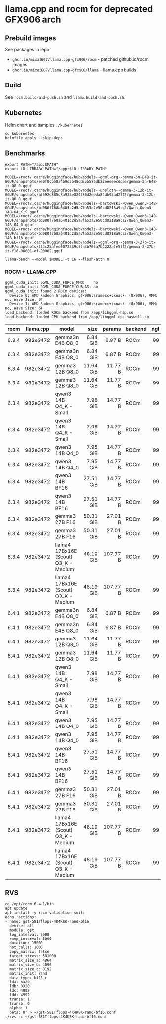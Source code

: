 # llama.cpp and rocm for deprecated GFX906 arch

## Prebuild images

See packages in repo:
- `ghcr.io/mixa3607/llama.cpp-gfx906/rocm` - patched github.io/rocm images
- `ghcr.io/mixa3607/llama.cpp-gfx906/llama` - llama.cpp builds

## Build

See `rocm.build-and-push.sh` and `llama.build-and-push.sh`. 

## Kubernetes
Helm chart and samples `./kubernetes`

```shell
cd kubernetes
helmfile apply --skip-deps
```

## Benchmarks

```shell
export PATH="/app:$PATH"
export LD_LIBRARY_PATH="/app:$LD_LIBRARY_PATH"

MODEL=/root/.cache/huggingface/hub/models--ggml-org--gemma-3n-E4B-it-GGUF/snapshots/ee0f0cb58a4b9d5b48dd55b576db22eeeeecdd7e/gemma-3n-E4B-it-Q8_0.gguf
MODEL=/root/.cache/huggingface/hub/models--unsloth--gemma-3-12b-it-GGUF/snapshots/a5592d885c8a933e824f80d2eeda84db95ad2712/gemma-3-12b-it-Q8_0.gguf
MODEL=/root/.cache/huggingface/hub/models--bartowski--Qwen_Qwen3-14B-GGUF/snapshots/bd080f768a6401c2d5a7fa53a2e50cd8218a9ce2/Qwen_Qwen3-14B-Q4_K_S.gguf
MODEL=/root/.cache/huggingface/hub/models--bartowski--Qwen_Qwen3-14B-GGUF/snapshots/bd080f768a6401c2d5a7fa53a2e50cd8218a9ce2/Qwen_Qwen3-14B-Q4_0.gguf
MODEL=/root/.cache/huggingface/hub/models--bartowski--Qwen_Qwen3-14B-GGUF/snapshots/bd080f768a6401c2d5a7fa53a2e50cd8218a9ce2/Qwen_Qwen3-14B-bf16.gguf
MODEL=/root/.cache/huggingface/hub/models--ggml-org--gemma-3-27b-it-GGUF/snapshots/f94c25afed0072339c5fa3b705a7b4222afe5f62/gemma-3-27b-it-f16-00001-of-00002.gguf

llama-bench --model $MODEL -t 16 --flash-attn 0
```

### ROCM + LLAMA.CPP
```
ggml_cuda_init: GGML_CUDA_FORCE_MMQ:    no
ggml_cuda_init: GGML_CUDA_FORCE_CUBLAS: no
ggml_cuda_init: found 2 ROCm devices:
  Device 0: AMD Radeon Graphics, gfx906:sramecc+:xnack- (0x906), VMM: no, Wave Size: 64
  Device 1: AMD Radeon Graphics, gfx906:sramecc+:xnack- (0x906), VMM: no, Wave Size: 64
load_backend: loaded ROCm backend from /app/libggml-hip.so
load_backend: loaded CPU backend from /app/libggml-cpu-haswell.so
```

| rocm  | llama.cpp | model                                |       size |     params | backend    | ngl |            test |                  t/s |
| ----- | --------- | ------------------------------------ | ---------: | ---------: | ---------- | --: | --------------: | -------------------: |
| 6.3.4 | 982e3472  | gemma3n E4B Q8_0                     |   6.84 GiB |     6.87 B | ROCm       |  99 |           pp512 |        483.29 ± 0.68 |
| 6.3.4 | 982e3472  | gemma3n E4B Q8_0                     |   6.84 GiB |     6.87 B | ROCm       |  99 |           tg128 |         33.48 ± 0.43 |
| 6.3.4 | 982e3472  | gemma3 12B Q8_0                      |  11.64 GiB |    11.77 B | ROCm       |  99 |           pp512 |        246.66 ± 0.07 |
| 6.3.4 | 982e3472  | gemma3 12B Q8_0                      |  11.64 GiB |    11.77 B | ROCm       |  99 |           tg128 |         28.41 ± 0.12 |
| 6.3.4 | 982e3472  | qwen3 14B Q4_K - Small               |   7.98 GiB |    14.77 B | ROCm       |  99 |           pp512 |        242.34 ± 0.15 |
| 6.3.4 | 982e3472  | qwen3 14B Q4_K - Small               |   7.98 GiB |    14.77 B | ROCm       |  99 |           tg128 |         35.87 ± 0.15 |
| 6.3.4 | 982e3472  | qwen3 14B Q4_0                       |   7.95 GiB |    14.77 B | ROCm       |  99 |           pp512 |        574.13 ± 0.28 |
| 6.3.4 | 982e3472  | qwen3 14B Q4_0                       |   7.95 GiB |    14.77 B | ROCm       |  99 |           tg128 |         39.02 ± 0.23 |
| 6.3.4 | 982e3472  | qwen3 14B BF16                       |  27.51 GiB |    14.77 B | ROCm       |  99 |           pp512 |        118.01 ± 0.24 |
| 6.3.4 | 982e3472  | qwen3 14B BF16                       |  27.51 GiB |    14.77 B | ROCm       |  99 |           tg128 |         19.33 ± 0.08 |
| 6.3.4 | 982e3472  | gemma3 27B F16                       |  50.31 GiB |    27.01 B | ROCm       |  99 |           pp512 |        236.51 ± 0.14 |
| 6.3.4 | 982e3472  | gemma3 27B F16                       |  50.31 GiB |    27.01 B | ROCm       |  99 |           tg128 |         10.37 ± 0.04 |
| 6.3.4 | 982e3472  | llama4 17Bx16E (Scout) Q3_K - Medium |  48.19 GiB |   107.77 B | ROCm       |  99 |           pp512 |        160.50 ± 0.81 |
| 6.3.4 | 982e3472  | llama4 17Bx16E (Scout) Q3_K - Medium |  48.19 GiB |   107.77 B | ROCm       |  99 |           tg128 |         22.75 ± 0.07 |
| 6.4.1 | 982e3472  | gemma3n E4B Q8_0                     |   6.84 GiB |     6.87 B | ROCm       |  99 |           pp512 |        606.83 ± 0.97 |
| 6.4.1 | 982e3472  | gemma3n E4B Q8_0                     |   6.84 GiB |     6.87 B | ROCm       |  99 |           tg128 |         33.36 ± 0.23 |
| 6.4.1 | 982e3472  | gemma3 12B Q8_0                      |  11.64 GiB |    11.77 B | ROCm       |  99 |           pp512 |        329.70 ± 0.30 |
| 6.4.1 | 982e3472  | gemma3 12B Q8_0                      |  11.64 GiB |    11.77 B | ROCm       |  99 |           tg128 |         28.58 ± 0.15 |
| 6.4.1 | 982e3472  | qwen3 14B Q4_K - Small               |   7.98 GiB |    14.77 B | ROCm       |  99 |           pp512 |        286.58 ± 0.15 |
| 6.4.1 | 982e3472  | qwen3 14B Q4_K - Small               |   7.98 GiB |    14.77 B | ROCm       |  99 |           tg128 |         36.48 ± 0.11 |
| 6.4.1 | 982e3472  | qwen3 14B Q4_0                       |   7.95 GiB |    14.77 B | ROCm       |  99 |           pp512 |        570.15 ± 0.23 |
| 6.4.1 | 982e3472  | qwen3 14B Q4_0                       |   7.95 GiB |    14.77 B | ROCm       |  99 |           tg128 |         38.94 ± 0.16 |
| 6.4.1 | 982e3472  | qwen3 14B BF16                       |  27.51 GiB |    14.77 B | ROCm       |  99 |           pp512 |        119.03 ± 0.31 |
| 6.4.1 | 982e3472  | qwen3 14B BF16                       |  27.51 GiB |    14.77 B | ROCm       |  99 |           tg128 |         19.46 ± 0.10 |
| 6.4.1 | 982e3472  | gemma3 27B F16                       |  50.31 GiB |    27.01 B | ROCm       |  99 |           pp512 |        238.38 ± 0.26 |
| 6.4.1 | 982e3472  | gemma3 27B F16                       |  50.31 GiB |    27.01 B | ROCm       |  99 |           tg128 |         10.41 ± 0.03 |
| 6.4.1 | 982e3472  | llama4 17Bx16E (Scout) Q3_K - Medium |  48.19 GiB |   107.77 B | ROCm       |  99 |           pp512 |        190.52 ± 0.84 |
| 6.4.1 | 982e3472  | llama4 17Bx16E (Scout) Q3_K - Medium |  48.19 GiB |   107.77 B | ROCm       |  99 |           tg128 |         22.96 ± 0.10 |

## RVS
```shell
cd /opt/rocm-6.4.1/bin
apt update
apt install -y rocm-validation-suite
echo 'actions:
- name: gst-581Tflops-4K4K8K-rand-bf16
  device: all
  module: gst
  log_interval: 3000
  ramp_interval: 5000
  duration: 15000
  hot_calls: 1000
  copy_matrix: false
  target_stress: 581000
  matrix_size_a: 4864
  matrix_size_b: 4096
  matrix_size_c: 8192
  matrix_init: rand
  data_type: bf16_r
  lda: 8320
  ldb: 8320
  ldc: 4992
  ldd: 4992
  transa: 1
  transb: 0
  alpha: 1
  beta: 0' > ~/gst-581Tflops-4K4K8K-rand-bf16.conf
./rvs -c ~/gst-581Tflops-4K4K8K-rand-bf16.conf
```